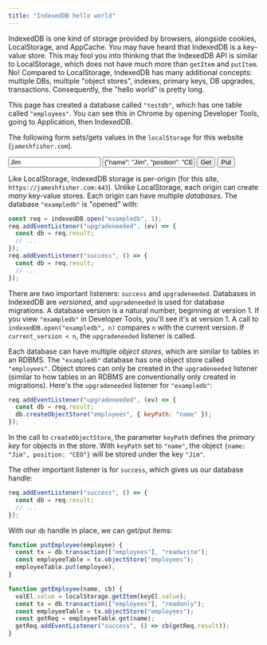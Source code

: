 ```yaml
---
title: "IndexedDB hello world"
---
```


IndexedDB is one kind of storage provided by browsers,
alongside cookies, LocalStorage, and AppCache.
You may have heard that IndexedDB is a key-value store.
This may fool you into thinking that the IndexedDB API is similar to LocalStorage,
which does not have much more than `getItem` and `putItem`.
No! Compared to LocalStorage, IndexedDB has many additional concepts:
multiple DBs, multiple "object stores", indexes, primary keys, DB upgrades, transactions.
Consequently, the "hello world" is pretty long.

This page has created a database called `"testdb"`,
which has one table called `"employees"`.
You can see this in Chrome by opening Developer Tools, going to Application, then IndexedDB.

The following form sets/gets values in the `localStorage` for this website (`jameshfisher.com`).

<div>
  <input type="text" id="key" value="Jim"/>
  <input type="text" id="value" value='{"name": "Jim", "position": "CEO"}'/>
  <input type="button" id="get" value="Get"/>
  <input type="button" id="put" value="Put"/>
</div>
<script>
  let db;
  const req = indexedDB.open("exampledb", 1);
  req.addEventListener("upgradeneeded", function (ev) {
    const db = req.result;
    db.createObjectStore("employees", { keyPath: "name" });
  });
  req.addEventListener("success", function () {
    db = req.result;
    const keyEl = document.getElementById("key");
    const valEl = document.getElementById("value");
    document.getElementById("get").addEventListener("click", function (ev) {
      valEl.value = localStorage.getItem(keyEl.value);
      const tx = db.transaction(["employees"], "readonly");
      const employeeTable = tx.objectStore("employees");
      const getReq = employeeTable.get(keyEl.value);
      getReq.addEventListener("success", function (ev) {
        valEl.value = JSON.stringify(getReq.result);
      });
    });
    document.getElementById("put").addEventListener("click", function (ev) {
      const tx = db.transaction(["employees"], "readwrite");
      const employeeTable = tx.objectStore("employees");
      employeeTable.put(JSON.parse(valEl.value));
    });
  });
</script>

Like LocalStorage, IndexedDB storage is per-origin (for this site, `https://jameshfisher.com:443`).
Unlike LocalStorage, each origin can create _many_ key-value stores.
Each origin can have multiple _databases_.
The database `"exampledb"` is "opened" with:

```js
const req = indexedDB.open("exampledb", 1);
req.addEventListener("upgradeneeded", (ev) => {
  const db = req.result;
  // ...
});
req.addEventListener("success", () => {
  const db = req.result;
  // ...
});
```

There are two important listeners: `success` and `upgradeneeded`.
Databases in IndexedDB are _versioned_, and `upgradeneeded` is used for database migrations.
A database version is a natural number, beginning at version 1.
If you view `"exampledb"` in Developer Tools, you'll see it's at version 1.
A call to `indexedDB.open("exampledb", n)` compares `n` with the current version.
If `current_version < n`, the `upgradeneeded` listener is called.

Each database can have multiple _object stores_,
which are similar to tables in an RDBMS.
The `"exampledb"` database has one object store called `"employees"`.
Object stores can only be created in the `upgradeneeded` listener
(similar to how tables in an RDBMS are conventionally only created in migrations).
Here's the `upgradeneeded` listener for `"exampledb"`:

```js
req.addEventListener("upgradeneeded", (ev) => {
  const db = req.result;
  db.createObjectStore("employees", { keyPath: "name" });
});
```

In the call to `createObjectStore`,
the parameter `keyPath` defines the _primary key_ for objects in the store.
With `keyPath` set to `"name"`,
the object `{name: "Jim", position: "CEO"}` will be stored under the key `"Jim"`.

The other important listener is for `success`,
which gives us our database handle:

```js
req.addEventListener("success", () => {
  const db = req.result;
  // ...
});
```

With our `db` handle in place, we can get/put items:

```js
function putEmployee(employee) {
  const tx = db.transaction(["employees"], "readwrite");
  const employeeTable = tx.objectStore("employees");
  employeeTable.put(employee);
}

function getEmployee(name, cb) {
  valEl.value = localStorage.getItem(keyEl.value);
  const tx = db.transaction(["employees"], "readonly");
  const employeeTable = tx.objectStore("employees");
  const getReq = employeeTable.get(name);
  getReq.addEventListener("success", () => cb(getReq.result));
}
```
